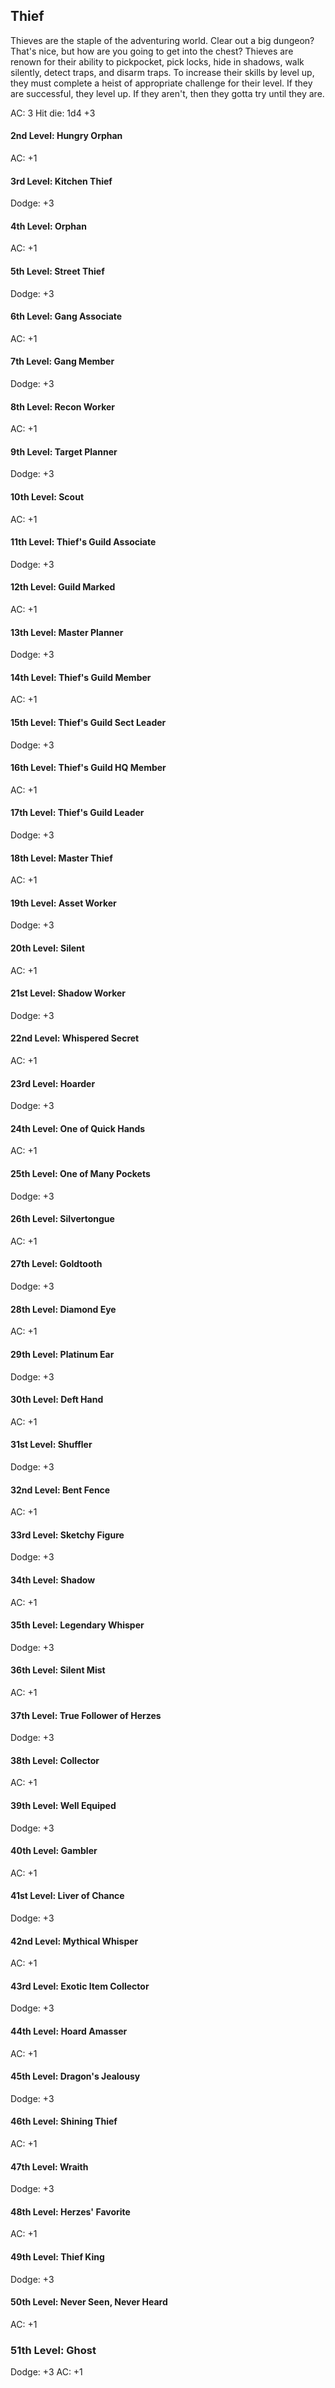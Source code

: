﻿## Thief

Thieves are the staple of the adventuring world. Clear out a big dungeon? That's nice, but how are you going to get into the chest?
Thieves are renown for their ability to pickpocket, pick locks, hide in shadows, walk silently, detect traps, and disarm traps.
To increase their skills by level up, they must complete a heist of appropriate challenge for their level. If they are successful, they level up.
If they aren't, then they gotta try until they are.

AC: 3
Hit die: 1d4 +3

#### 2nd Level: Hungry Orphan

AC: +1
#### 3rd Level: Kitchen Thief

Dodge: +3
#### 4th Level: Orphan

AC: +1
#### 5th Level: Street Thief

Dodge: +3
#### 6th Level: Gang Associate

AC: +1
#### 7th Level: Gang Member

Dodge: +3
#### 8th Level: Recon Worker

AC: +1
#### 9th Level: Target Planner

Dodge: +3
#### 10th Level: Scout

AC: +1
#### 11th Level: Thief's Guild Associate

Dodge: +3
#### 12th Level: Guild Marked

AC: +1
#### 13th Level: Master Planner

Dodge: +3
#### 14th Level: Thief's Guild Member

AC: +1
#### 15th Level: Thief's Guild Sect Leader

Dodge: +3
#### 16th Level: Thief's Guild HQ Member

AC: +1
#### 17th Level: Thief's Guild Leader

Dodge: +3
#### 18th Level: Master Thief

AC: +1
#### 19th Level: Asset Worker

Dodge: +3
#### 20th Level: Silent

AC: +1
#### 21st Level: Shadow Worker

Dodge: +3
#### 22nd Level: Whispered Secret

AC: +1
#### 23rd Level: Hoarder

Dodge: +3
#### 24th Level: One of Quick Hands

AC: +1
#### 25th Level: One of Many Pockets

Dodge: +3
#### 26th Level: Silvertongue

AC: +1
#### 27th Level: Goldtooth

Dodge: +3
#### 28th Level: Diamond Eye

AC: +1
#### 29th Level: Platinum Ear

Dodge: +3
#### 30th Level: Deft Hand

AC: +1
#### 31st Level: Shuffler

Dodge: +3
#### 32nd Level: Bent Fence

AC: +1
#### 33rd Level: Sketchy Figure

Dodge: +3
#### 34th Level: Shadow

AC: +1
#### 35th Level: Legendary Whisper

Dodge: +3
#### 36th Level: Silent Mist

AC: +1
#### 37th Level: True Follower of Herzes

Dodge: +3
#### 38th Level: Collector

AC: +1
#### 39th Level: Well Equiped

Dodge: +3
#### 40th Level: Gambler

AC: +1
#### 41st Level: Liver of Chance

Dodge: +3
#### 42nd Level: Mythical Whisper

AC: +1
#### 43rd Level: Exotic Item Collector 

Dodge: +3
#### 44th Level: Hoard Amasser

AC: +1
#### 45th Level: Dragon's Jealousy

Dodge: +3
#### 46th Level: Shining Thief

AC: +1
#### 47th Level: Wraith

Dodge: +3
#### 48th Level: Herzes' Favorite

AC: +1
#### 49th Level: Thief King

Dodge: +3
#### 50th Level: Never Seen, Never Heard

AC: +1
### 51th Level: Ghost

Dodge: +3
AC: +1